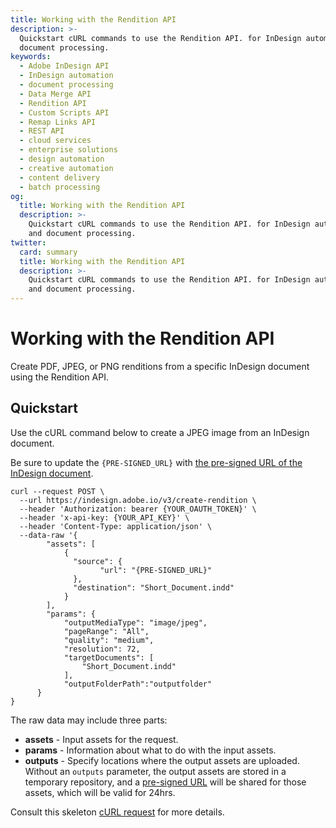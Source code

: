 ```yaml
---
title: Working with the Rendition API
description: >-
  Quickstart cURL commands to use the Rendition API. for InDesign automation and
  document processing.
keywords:
  - Adobe InDesign API
  - InDesign automation
  - document processing
  - Data Merge API
  - Rendition API
  - Custom Scripts API
  - Remap Links API
  - REST API
  - cloud services
  - enterprise solutions
  - design automation
  - creative automation
  - content delivery
  - batch processing
og:
  title: Working with the Rendition API
  description: >-
    Quickstart cURL commands to use the Rendition API. for InDesign automation
    and document processing.
twitter:
  card: summary
  title: Working with the Rendition API
  description: >-
    Quickstart cURL commands to use the Rendition API. for InDesign automation
    and document processing.
---
```

# Working with the Rendition API

Create PDF, JPEG, or PNG renditions from a
specific InDesign document using the Rendition API.

## Quickstart

Use the cURL command below to create a JPEG image from an InDesign document.

Be sure to update the `{PRE-SIGNED_URL}` with [the pre-signed URL of the InDesign document][1].

```curl
curl --request POST \ 
  --url https://indesign.adobe.io/v3/create-rendition \ 
  --header 'Authorization: bearer {YOUR_OAUTH_TOKEN}' \ 
  --header 'x-api-key: {YOUR_API_KEY}' \ 
  --header 'Content-Type: application/json' \ 
  --data-raw '{ 
        "assets": [ 
            { 
              "source": { 
                    "url": "{PRE-SIGNED_URL}" 
              }, 
              "destination": "Short_Document.indd" 
            } 
        ], 
        "params": { 
            "outputMediaType": "image/jpeg", 
            "pageRange": "All", 
            "quality": "medium", 
            "resolution": 72, 
            "targetDocuments": [ 
                "Short_Document.indd" 
            ], 
            "outputFolderPath":"outputfolder" 
      } 
}
```

The raw data may include three
parts:

- **assets** - Input assets for the request.
- **params** - Information about what to do with the input assets.
- **outputs** - Specify locations where the output assets are uploaded. Without an `outputs` parameter, the output assets are stored in a temporary
repository, and a [pre-signed URL][2] will be shared for those assets, which will be valid for 24hrs.

Consult this skeleton [cURL request][3] for more details.

[1]: ../../getting_started/concepts/index.md#Pre-signed-URLs
[2]: ../../getting_started/concepts/index.md#Pre-signed-URLs
[3]: https://developer.adobe.com/commerce/webapi/get-started/gs-curl/
